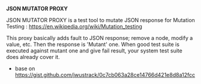 **JSON MUTATOR PROXY**

JSON MUTATOR PROXY is a test tool to mutate JSON response for Mutation Testing : https://en.wikipedia.org/wiki/Mutation_testing

This proxy basically adds fault to JSON response; remove a node, modify a value, etc. Then the response is 'Mutant' one.
When good test suite is executed against mutant one and give fail result, your system test suite does already cover it.

* base on https://gist.github.com/jwustrack/0c7cb063a28ce14766d421e8d8a12fcc
